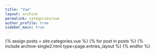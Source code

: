 ```yaml
---
title: "Vue"
layout: archive
permalink: categories/vue
author_profile: true
sidebar_main: true
---
```


<!-- {% assign posts = site.categories.React %}
{% for post in posts %} {% include archive-single.html type=page.entries_layout %} {% endfor %} -->
{% assign posts = site.categories.vue %}
{% for post in posts %} {% include archive-single2.html type=page.entries_layout %} {% endfor %}

